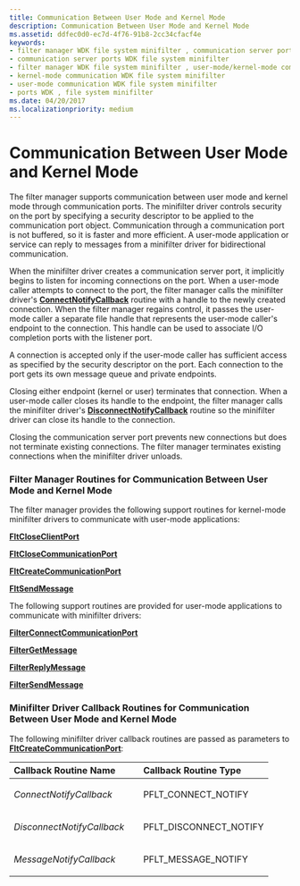 ```yaml
---
title: Communication Between User Mode and Kernel Mode
description: Communication Between User Mode and Kernel Mode
ms.assetid: ddfec0d0-ec7d-4f76-91b8-2cc34cfacf4e
keywords:
- filter manager WDK file system minifilter , communication server ports
- communication server ports WDK file system minifilter
- filter manager WDK file system minifilter , user-mode/kernel-mode communication
- kernel-mode communication WDK file system minifilter
- user-mode communication WDK file system minifilter
- ports WDK , file system minifilter
ms.date: 04/20/2017
ms.localizationpriority: medium
---
```


# Communication Between User Mode and Kernel Mode


The filter manager supports communication between user mode and kernel mode through communication ports. The minifilter driver controls security on the port by specifying a security descriptor to be applied to the communication port object. Communication through a communication port is not buffered, so it is faster and more efficient. A user-mode application or service can reply to messages from a minifilter driver for bidirectional communication.

When the minifilter driver creates a communication server port, it implicitly begins to listen for incoming connections on the port. When a user-mode caller attempts to connect to the port, the filter manager calls the minifilter driver's [**ConnectNotifyCallback**](https://docs.microsoft.com/windows-hardware/drivers/ddi/fltkernel/nf-fltkernel-fltcreatecommunicationport) routine with a handle to the newly created connection. When the filter manager regains control, it passes the user-mode caller a separate file handle that represents the user-mode caller's endpoint to the connection. This handle can be used to associate I/O completion ports with the listener port.

A connection is accepted only if the user-mode caller has sufficient access as specified by the security descriptor on the port. Each connection to the port gets its own message queue and private endpoints.

Closing either endpoint (kernel or user) terminates that connection. When a user-mode caller closes its handle to the endpoint, the filter manager calls the minifilter driver's [**DisconnectNotifyCallback**](https://docs.microsoft.com/windows-hardware/drivers/ddi/fltkernel/nf-fltkernel-fltcreatecommunicationport) routine so the minifilter driver can close its handle to the connection.

Closing the communication server port prevents new connections but does not terminate existing connections. The filter manager terminates existing connections when the minifilter driver unloads.

### <span id="Filter_Manager_Routines_for_Communication_Between_User_Mode_and_Kernel_Mode"></span><span id="filter_manager_routines_for_communication_between_user_mode_and_kernel_mode"></span><span id="FILTER_MANAGER_ROUTINES_FOR_COMMUNICATION_BETWEEN_USER_MODE_AND_KERNEL_MODE"></span>Filter Manager Routines for Communication Between User Mode and Kernel Mode

The filter manager provides the following support routines for kernel-mode minifilter drivers to communicate with user-mode applications:

[**FltCloseClientPort**](https://docs.microsoft.com/windows-hardware/drivers/ddi/fltkernel/nf-fltkernel-fltcloseclientport)

[**FltCloseCommunicationPort**](https://docs.microsoft.com/windows-hardware/drivers/ddi/fltkernel/nf-fltkernel-fltclosecommunicationport)

[**FltCreateCommunicationPort**](https://docs.microsoft.com/windows-hardware/drivers/ddi/fltkernel/nf-fltkernel-fltcreatecommunicationport)

[**FltSendMessage**](https://docs.microsoft.com/windows-hardware/drivers/ddi/fltkernel/nf-fltkernel-fltsendmessage)

The following support routines are provided for user-mode applications to communicate with minifilter drivers:

[**FilterConnectCommunicationPort**](https://docs.microsoft.com/windows/desktop/api/fltuser/nf-fltuser-filterconnectcommunicationport)

[**FilterGetMessage**](https://docs.microsoft.com/windows/desktop/api/fltuser/nf-fltuser-filtergetmessage)

[**FilterReplyMessage**](https://docs.microsoft.com/windows/desktop/api/fltuser/nf-fltuser-filterreplymessage)

[**FilterSendMessage**](https://docs.microsoft.com/windows/desktop/api/fltuser/nf-fltuser-filtersendmessage)

### <span id="Minifilter_Driver_Callback_Routines_for_Communication_Between_User_Mode_and_Kernel_Mode"></span><span id="minifilter_driver_callback_routines_for_communication_between_user_mode_and_kernel_mode"></span><span id="MINIFILTER_DRIVER_CALLBACK_ROUTINES_FOR_COMMUNICATION_BETWEEN_USER_MODE_AND_KERNEL_MODE"></span>Minifilter Driver Callback Routines for Communication Between User Mode and Kernel Mode

The following minifilter driver callback routines are passed as parameters to [**FltCreateCommunicationPort**](https://docs.microsoft.com/windows-hardware/drivers/ddi/fltkernel/nf-fltkernel-fltcreatecommunicationport):

<table>
<colgroup>
<col width="50%" />
<col width="50%" />
</colgroup>
<thead>
<tr class="header">
<th align="left">Callback Routine Name</th>
<th align="left">Callback Routine Type</th>
</tr>
</thead>
<tbody>
<tr class="odd">
<td align="left"><p><em>ConnectNotifyCallback</em></p></td>
<td align="left"><p>PFLT_CONNECT_NOTIFY</p></td>
</tr>
<tr class="even">
<td align="left"><p><em>DisconnectNotifyCallback</em></p></td>
<td align="left"><p>PFLT_DISCONNECT_NOTIFY</p></td>
</tr>
<tr class="odd">
<td align="left"><p><em>MessageNotifyCallback</em></p></td>
<td align="left"><p>PFLT_MESSAGE_NOTIFY</p></td>
</tr>
</tbody>
</table>

 

 

 




